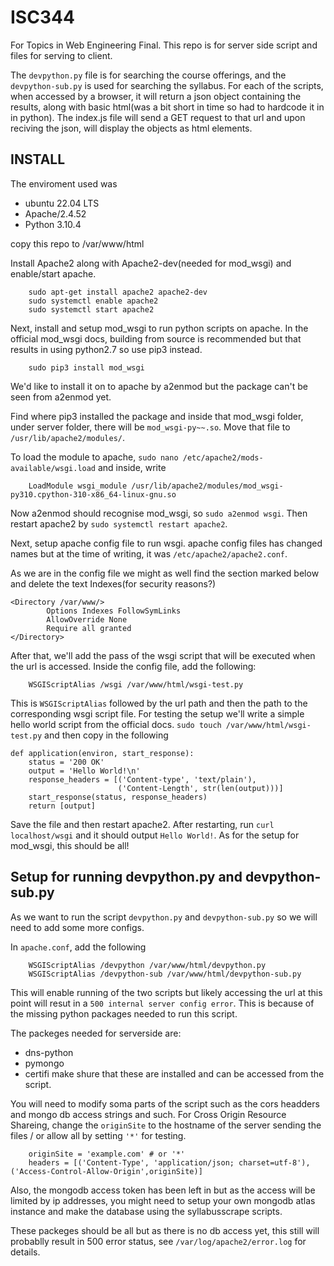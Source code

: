 # ISC344

For Topics in Web Engineering Final.
This repo is for server side script and files for serving to client.

The `devpython.py` file is for searching the course offerings, and the `devpython-sub.py` is used for searching the syllabus. For each of the scripts, when accessed by a browser, it will return a json object containing the results, along with basic html(was a bit short in time so had to hardcode it in in python). The index.js file will send a GET request to that url and upon reciving the json, will display the objects as html elements.

## INSTALL

The enviroment used was
- ubuntu 22.04 LTS
- Apache/2.4.52
- Python 3.10.4

copy this repo to /var/www/html

Install Apache2 along with Apache2-dev(needed for mod_wsgi) and enable/start apache.
```
    sudo apt-get install apache2 apache2-dev
    sudo systemctl enable apache2
    sudo systemctl start apache2
```

Next, install and setup mod_wsgi to run python scripts on apache.
In the official mod_wsgi docs, building from source is recommended but that results in using python2.7 so use pip3 instead.
```
    sudo pip3 install mod_wsgi
```

We'd like to install it on to apache by a2enmod but the package can't be seen from a2enmod yet.

Find where pip3 installed the package and inside that mod_wsgi folder, under server folder, there will be `mod_wsgi-py~~.so`. Move that file to `/usr/lib/apache2/modules/`.

To load the module to apache, `sudo nano /etc/apache2/mods-available/wsgi.load` and inside, write 
```
    LoadModule wsgi_module /usr/lib/apache2/modules/mod_wsgi-py310.cpython-310-x86_64-linux-gnu.so
```
Now a2enmod should recognise mod_wsgi, so `sudo a2enmod wsgi`. Then restart apache2 by `sudo systemctl restart apache2`.


Next, setup apache config file to run wsgi. apache config files has changed names but at the time of writing, it was `/etc/apache2/apache2.conf`. 

As we are in the config file we might as well find the section marked below and delete the text Indexes(for security reasons?)
```
<Directory /var/www/>
        Options Indexes FollowSymLinks
        AllowOverride None
        Require all granted
</Directory>
```

After that, we'll add the pass of the wsgi script that will be executed when the url is accessed. Inside the config file, add the following:
```
    WSGIScriptAlias /wsgi /var/www/html/wsgi-test.py
```
This is `WSGIScriptAlias` followed by the url path and then the path to the corresponding wsgi script file. 
For testing the setup we'll write a simple hello world script from the official docs. 
`sudo touch /var/www/html/wsgi-test.py` and then copy in the following
```
def application(environ, start_response):
    status = '200 OK'
    output = 'Hello World!\n'
    response_headers = [('Content-type', 'text/plain'),
                        ('Content-Length', str(len(output)))]
    start_response(status, response_headers)
    return [output]
```
Save the file and then restart apache2. After restarting, run `curl localhost/wsgi` and it should output `Hello World!`.
As for the setup for mod_wsgi, this should be all!

## Setup for running devpython.py and devpython-sub.py

As we want to run the script `devpython.py` and `devpython-sub.py` so we will need to add some more configs.

In `apache.conf`, add the following
```
    WSGIScriptAlias /devpython /var/www/html/devpython.py
    WSGIScriptAlias /devpython-sub /var/www/html/devpython-sub.py
```
This will enable running of the two scripts but likely accessing the url at this point will resut in a `500 internal server config error`. This is because of the missing python packages needed to run this script.

The packeges needed for serverside are:
- dns-python
- pymongo
- certifi
make shure that these are installed and can be accessed from the script.

You will need to modify soma parts of the script such as the cors headders and mongo db access strings and such.
For Cross Origin Resource Shareing, change the `originSite` to the hostname of the server sending the files / or allow all by setting `'*'` for testing.
```
    originSite = 'example.com' # or '*'
    headers = [('Content-Type', 'application/json; charset=utf-8'),('Access-Control-Allow-Origin',originSite)]
```
Also, the mongodb access token has been left in but as the access will be limited by ip addresses, you might need to setup your own mongodb atlas instance and make the database using the syllabusscrape scripts.

These packeges should be all but as there is no db access yet, this still will probablly result in 500 error status, see `/var/log/apache2/error.log` for details.
